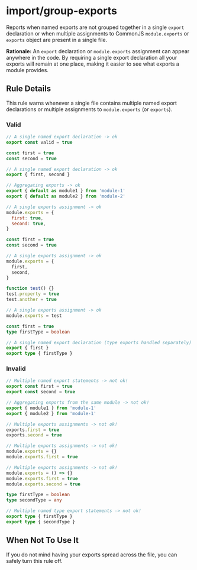 # import/group-exports

<!-- end auto-generated rule header -->

Reports when named exports are not grouped together in a single `export` declaration or when multiple assignments to CommonJS `module.exports` or `exports` object are present in a single file.

**Rationale:** An `export` declaration or `module.exports` assignment can appear anywhere in the code. By requiring a single export declaration all your exports will remain at one place, making it easier to see what exports a module provides.

## Rule Details

This rule warns whenever a single file contains multiple named export declarations or multiple assignments to `module.exports` (or `exports`).

### Valid

```js
// A single named export declaration -> ok
export const valid = true
```

```js
const first = true
const second = true

// A single named export declaration -> ok
export { first, second }
```

```js
// Aggregating exports -> ok
export { default as module1 } from 'module-1'
export { default as module2 } from 'module-2'
```

```js
// A single exports assignment -> ok
module.exports = {
  first: true,
  second: true,
}
```

```js
const first = true
const second = true

// A single exports assignment -> ok
module.exports = {
  first,
  second,
}
```

```js
function test() {}
test.property = true
test.another = true

// A single exports assignment -> ok
module.exports = test
```

```ts
const first = true
type firstType = boolean

// A single named export declaration (type exports handled separately) -> ok
export { first }
export type { firstType }
```

### Invalid

```js
// Multiple named export statements -> not ok!
export const first = true
export const second = true
```

```js
// Aggregating exports from the same module -> not ok!
export { module1 } from 'module-1'
export { module2 } from 'module-1'
```

```js
// Multiple exports assignments -> not ok!
exports.first = true
exports.second = true
```

```js
// Multiple exports assignments -> not ok!
module.exports = {}
module.exports.first = true
```

```js
// Multiple exports assignments -> not ok!
module.exports = () => {}
module.exports.first = true
module.exports.second = true
```

```ts
type firstType = boolean
type secondType = any

// Multiple named type export statements -> not ok!
export type { firstType }
export type { secondType }
```

## When Not To Use It

If you do not mind having your exports spread across the file, you can safely turn this rule off.
